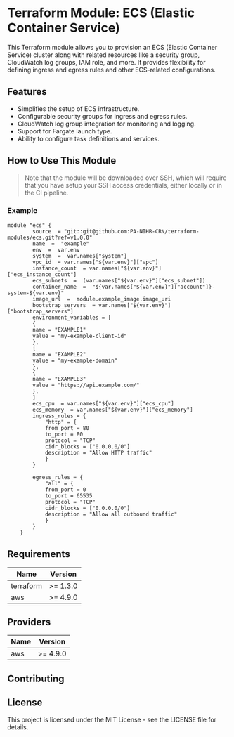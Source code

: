 # Terraform Module: ECS (Elastic Container Service)

This Terraform module allows you to provision an ECS (Elastic Container Service) cluster along with related resources like a security group, CloudWatch log groups, IAM role, and more. It provides flexibility for defining ingress and egress rules and other ECS-related configurations.

## Features

-   Simplifies the setup of ECS infrastructure.
-   Configurable security groups for ingress and egress rules.
-   CloudWatch log group integration for monitoring and logging.
-   Support for Fargate launch type.
-   Ability to configure task definitions and services.


## How to Use This Module

  

> Note that the module will be downloaded over SSH, which will require that you have setup your SSH access credentials, either locally or in the CI pipeline.

### Example

```
module "ecs" {
		source  = "git::git@github.com:PA-NIHR-CRN/terraform-modules/ecs.git?ref=v1.0.0"
		name  =  "example"
		env  =  var.env
		system  =  var.names["system"]
		vpc_id  = var.names["${var.env}"]["vpc"]
		instance_count  = var.names["${var.env}"]["ecs_instance_count"]
		ecs_subnets  =  (var.names["${var.env}"]["ecs_subnet"])
		container_name  =  "${var.names["${var.env}"]["account"]}-system-${var.env}"
		image_url  =  module.example_image.image_uri
		bootstrap_servers  = var.names["${var.env}"]["bootstrap_servers"]
		environment_variables = [
		{
		name = "EXAMPLE1"
		value = "my-example-client-id"
		},
		{
		name = "EXAMPLE2"
		value = "my-example-domain"
		},
		{
		name = "EXAMPLE3"
		value = "https://api.example.com/"
		},
		]
		ecs_cpu  = var.names["${var.env}"]["ecs_cpu"]
		ecs_memory  = var.names["${var.env}"]["ecs_memory"]
		ingress_rules = {
			"http" = {
			from_port = 80
			to_port = 80
			protocol = "TCP"
			cidr_blocks = ["0.0.0.0/0"]
			description = "Allow HTTP traffic"
			}
		}

		egress_rules = {
			"all" = {
			from_port = 0
			to_port = 65535
			protocol = "TCP"
			cidr_blocks = ["0.0.0.0/0"]
			description = "Allow all outbound traffic"
			}
		}
	}
```

Requirements
------------

| Name | Version |
| --- | --- |
| terraform | >= 1.3.0 |
| aws| >= 4.9.0 |

Providers
---------

| Name | Version |
| --- | --- |
| aws | >= 4.9.0 |

## Contributing



## License

This project is licensed under the MIT License - see the LICENSE file for details.